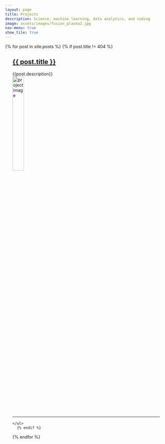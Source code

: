 ```yaml
---
layout: page
title: Projects
description: Science, machine learning, data analytics, and coding
image: assets/images/fusion_plasma2.jpg
nav-menu: true
show_tile: true
---
```




  {% for post in site.posts %}
      {% if post.title != 404 %}
  <ul>
     <a href="{{ post.url }}">  <h2>{{ post.title }}</h2> </a>
      {{post.description}}
      <br/>
      <a href="{{ post.url }}">
        <img src="{{post.image}}" alt="project image" style="width:28%;height:28%;"> 
      </a>

<hr>



    
    </ul>
      {% endif %}
  {% endfor %}

